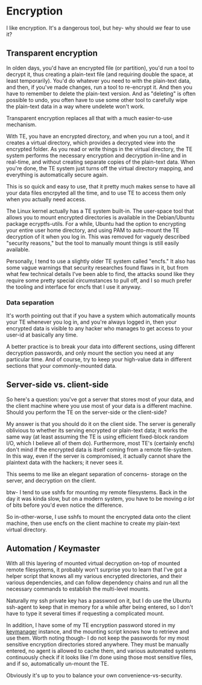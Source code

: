 
# Encryption

I like encryption.
It's a dangerous tool, but hey- why should *we* fear to use it?


## Transparent encryption

In olden days, you'd have an encrypted file (or partition), you'd run a tool
to decrypt it, thus creating a plain-text file (and requiring double the
space, at least temporarily).  You'd do whatever you need to with the
plain-text data, and then, if you've made changes, run a tool to re-encrypt
it.  And then you have to remember to delete the plain-text version.  And as
"deleting" is often possible to undo, you often have to use some other tool to
carefully wipe the plain-text data in a way where undelete won't work.

Transparent encryption replaces all that with a much easier-to-use mechanism.

With TE, you have an encrypted directory, and when you run a tool, and it
creates a virtual directory, which provides a decrypted view into the
encrypted folder.  As you read or write things in the virtual directory, the
TE system performs the necessary encryption and decryption in-line and in
real-time, and without creating separate copies of the plain-text data.  When
you're done, the TE system just turns off the virtual directory mapping, and
everything is automatically secure again.

This is so quick and easy to use, that it pretty much makes sense to have all
your data files encrpyted all the time, and to use TE to access them only when
you actually need access.

The Linux kernel actually has a TE system built-in.  The user-space tool that
allows you to mount encrypted directories is available in the Debian/Ubuntu
package ecryptfs-utils.  For a while, Ubuntu had the option to encrypting your
entire user home directory, and using PAM to auto-mount the TE decryption of
it when you log in.  This was removed for vaguely described "security
reasons," but the tool to manually mount things is still easily available.

Personally, I tend to use a slightly older TE system called "encfs."  It also
has some vague warnings that security researches found flaws in it, but from
what few technical details I've been able to find, the attacks sound like they
require some pretty special circumstances to pull off, and I so much prefer
the tooling and interface for encfs that I use it anyway.


### Data separation

It's worth pointing out that if you have a system which automatically mounts
your TE whenever you log in, and you're always logged in, then your encrypted
data is visible to any hacker who manages to get access to your user-id at
basically any time.

A better practice is to break your data into different sections, using
different decryption passwords, and only mount the section you need at any
particular time.  And of course, try to keep your high-value data in different
sections that your commonly-mounted data.


## Server-side vs. client-side

So here's a question: you've got a server that stores most of your data, and
the client machine where you use most of your data is a different machine.
Should you perform the TE on the server-side or the client-side?

My answer is that you should do it on the client side.  The server is
generally oblivious to whether its serving encrypted or plain-text data; it
works the same way (at least assuming the TE is using efficient fixed-block
random I/O, which I believe all of them do).  Furthermore, most TE's
(certainly encfs) don't mind if the encrypted data is itself coming from a
remote file-system.  In this way, even if the server is compromised, it
actually cannot share the plaintext data with the hackers; it never sees it.

This seems to me like an elegant separation of concerns- storage on the server,
and decryption on the client.

btw- I tend to use sshfs for mounting my remote filesystems.  Back in the day
it was kinda slow, but on a modern system, you have to be moving *a lot* of
bits before you'd even notice the difference.

So in-other-worse, I use sshfs to mount the encrypted data onto the client
machine, then use encfs on the client machine to create my plain-text virtual
directory.


## Automation / Keymaster

With all this layering of mounted virtual decryption on-top of mounted remote
filesystems, it probably won't surprise you to learn that I've got a helper
script that knows all my various encrypted directories, and their various
dependencies, and can follow dependency chains and run all the necessary
commands to establish the multi-level mounts.

Naturally my ssh private key has a password on it, but I do use the Ubuntu
ssh-agent to keep that in memory for a while after being entered, so I don't
have to type it several times if requesting a complicated mount.

In addition, I have some of my TE encryption password stored in my
[keymanager](../services/keymanager) instance, and the mounting script knows
how to retrieve and use them.  Worth noting though- I do not keep the
passwords for my most sensitive encryption directories stored anywhere.  They
must be manually entered, no agent is allowed to cache them, and various
automated systems continuously check if it looks like I'm done using those
most sensitive files, and if so, automatically un-mount the TE.

Obviously it's up to you to balance your own convenience-vs-security.

